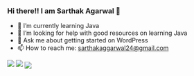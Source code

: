 ### Hi there!! I am Sarthak Agarwal 👋

<!--
**SarthakA24/SarthakA24** is a ✨ _special_ ✨ repository because its `README.md` (this file) appears on your GitHub profile.
-->

- 🌱 I’m currently learning Java
- 🤔 I’m looking for help with good resources on learning Java
- 💬 Ask me about getting started on WordPress
- 📫 How to reach me: sarthakaggarwal24@gmail.com

<img src = "https://komarev.com/ghpvc/?username=SarthakA24">

<img src="https://github-readme-stats.vercel.app/api?username=SarthakA24&show_icons=true&locale=en"> 

<img align="center" src="https://github-readme-streak-stats.herokuapp.com/?user=SarthakA24">
